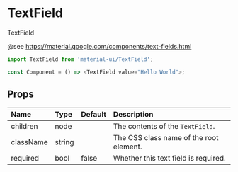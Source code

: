 TextField
=========

TextField

@see https://material.google.com/components/text-fields.html

```js
import TextField from 'material-ui/TextField';

const Component = () => <TextField value="Hello World">;
```

Props
-----


| Name | Type | Default | Description |
|:-----|:-----|:-----|:-----|
| children | node |  |  The contents of the `TextField`. |
| className | string |  |  The CSS class name of the root element. |
| required | bool | false |  Whether this text field is required. |
